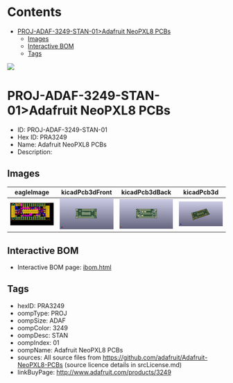 



Contents
========

* [PROJ-ADAF-3249-STAN-01>Adafruit NeoPXL8 PCBs](#proj-adaf-3249-stan-01adafruit-neopxl8-pcbs)
	* [Images](#images)
	* [Interactive BOM](#interactive-bom)
	* [Tags](#tags)
  
![][im]
# PROJ-ADAF-3249-STAN-01>Adafruit NeoPXL8 PCBs

- ID: PROJ-ADAF-3249-STAN-01
- Hex ID: PRA3249
- Name: Adafruit NeoPXL8 PCBs
- Description: 

## Images
  
  

|eagleImage|kicadPcb3dFront|kicadPcb3dBack|kicadPcb3d|
| :---: | :---: | :---: | :---: |
|[![eagleImage](eagleImage_140.png)](eagleImage_600.png)|[![kicadPcb3dFront](kicadPcb3dFront_140.png)](kicadPcb3dFront_600.png)|[![kicadPcb3dBack](kicadPcb3dBack_140.png)](kicadPcb3dBack_600.png)|[![kicadPcb3d](kicadPcb3d_140.png)](kicadPcb3d_600.png)|

## Interactive BOM

- Interactive BOM page: [ibom.html](kicad/bom/ibom.html)

## Tags

- hexID: PRA3249
- oompType: PROJ
- oompSize: ADAF
- oompColor: 3249
- oompDesc: STAN
- oompIndex: 01
- oompName: Adafruit NeoPXL8 PCBs
- sources: All source files from https://github.com/adafruit/Adafruit-NeoPXL8-PCBs (source licence details in srcLicense.md)
- linkBuyPage: http://www.adafruit.com/products/3249



[im]: kicadPcb3d_450.png
